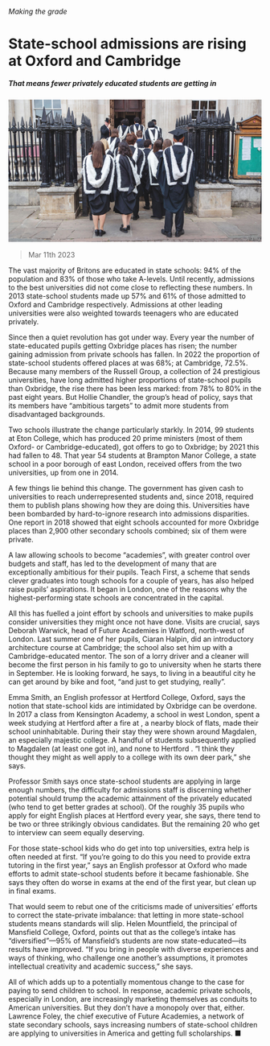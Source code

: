 ###### Making the grade

# State-school admissions are rising at Oxford and Cambridge 

##### That means fewer privately educated students are getting in 

![image](images/20230318_BRP003.jpg) 

> Mar 11th 2023 

The vast majority of Britons are educated in state schools: 94% of the population and 83% of those who take A-levels. Until recently, admissions to the best universities did not come close to reflecting these numbers. In 2013 state-school students made up 57% and 61% of those admitted to Oxford and Cambridge respectively. Admissions at other leading universities were also weighted towards teenagers who are educated privately. 

Since then a quiet revolution has got under way. Every year the number of state-educated pupils getting Oxbridge places has risen; the number gaining admission from private schools has fallen. In 2022 the proportion of state-school students offered places at  was 68%; at Cambridge, 72.5%. Because many members of the Russell Group, a collection of 24 prestigious universities, have long admitted higher proportions of state-school pupils than Oxbridge, the rise there has been less marked: from 78% to 80% in the past eight years. But Hollie Chandler, the group’s head of policy, says that its members have “ambitious targets” to admit more students from disadvantaged backgrounds.

Two schools illustrate the change particularly starkly. In 2014, 99 students at Eton College, which has produced 20 prime ministers (most of them Oxford- or Cambridge-educated), got offers to go to Oxbridge; by 2021 this had fallen to 48. That year 54 students at Brampton Manor College, a state school in a poor borough of east London, received offers from the two universities, up from one in 2014. 

A few things lie behind this change. The government has given cash to universities to reach underrepresented students and, since 2018, required them to publish plans showing how they are doing this. Universities have been bombarded by hard-to-ignore research into admissions disparities. One report in 2018 showed that eight schools accounted for more Oxbridge places than 2,900 other secondary schools combined; six of them were private.

A law allowing schools to become “academies”, with greater control over budgets and staff, has led to the development of many that are exceptionally ambitious for their pupils. Teach First, a scheme that sends clever graduates into tough schools for a couple of years, has also helped raise pupils’ aspirations. It began in London, one of the reasons why the highest-performing state schools are concentrated in the capital. 

All this has fuelled a joint effort by schools and universities to make pupils consider universities they might once not have done. Visits are crucial, says Deborah Warwick, head of Future Academies in Watford, north-west of London. Last summer one of her pupils, Ciaran Halpin, did an introductory architecture course at Cambridge; the school also set him up with a Cambridge-educated mentor. The son of a lorry driver and a cleaner will become the first person in his family to go to university when he starts there in September. He is looking forward, he says, to living in a beautiful city he can get around by bike and foot, “and just to get studying, really”. 

Emma Smith, an English professor at Hertford College, Oxford, says the notion that state-school kids are intimidated by Oxbridge can be overdone. In 2017 a class from Kensington Academy, a school in west London, spent a week studying at Hertford after a fire at , a nearby block of flats, made their school uninhabitable. During their stay they were shown around Magdalen, an especially majestic college. A handful of students subsequently applied to Magdalen (at least one got in), and none to Hertford . “I think they thought they might as well apply to a college with its own deer park,” she says. 

Professor Smith says once state-school students are applying in large enough numbers, the difficulty for admissions staff is discerning whether potential should trump the academic attainment of the privately educated (who tend to get better grades at school). Of the roughly 35 pupils who apply for eight English places at Hertford every year, she says, there tend to be two or three strikingly obvious candidates. But the remaining 20 who get to interview can seem equally deserving. 

For those state-school kids who do get into top universities, extra help is often needed at first. “If you’re going to do this you need to provide extra tutoring in the first year,” says an English professor at Oxford who made efforts to admit state-school students before it became fashionable. She says they often do worse in exams at the end of the first year, but clean up in final exams. 

That would seem to rebut one of the criticisms made of universities’ efforts to correct the state-private imbalance: that letting in more state-school students means standards will slip. Helen Mountfield, the principal of Mansfield College, Oxford, points out that as the college’s intake has “diversified”—95% of Mansfield’s students are now state-educated—its results have improved. “If you bring in people with diverse experiences and ways of thinking, who challenge one another’s assumptions, it promotes intellectual creativity and academic success,” she says. 

All of which adds up to a potentially momentous change to the case for paying to send children to school. In response, academic private schools, especially in London, are increasingly marketing themselves as conduits to American universities. But they don’t have a monopoly over that, either. Lawrence Foley, the chief executive of Future Academies, a network of state secondary schools, says increasing numbers of state-school children are applying to universities in America and getting full scholarships. ■


